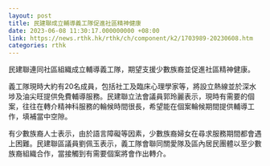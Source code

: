 ```yaml
---
layout: post
title: 民建聯成立輔導義工隊促進社區精神健康
date: 2023-06-08 11:30:17.000000000 +08:00
link: https://news.rthk.hk/rthk/ch/component/k2/1703989-20230608.htm
categories: rthk
---
```


民建聯連同社區組織成立輔導義工隊，期望支援少數族裔並促進社區精神健康。

義工隊現時大約有20名成員，包括社工及臨床心理學家等，將設立熱線並於深水埗及油尖旺提供免費輔導服務。民建聯立法會議員郭玲麗表示，現時有需要的個案，往往在轉介精神科服務的輪候時間很長，希望能在個案輪候期間提供輔導工作，填補當中空隙。

有少數族裔人士表示，由於語言障礙等因素，少數族裔婦女在尋求服務期間都會遇上困難。民建聯區議員劉佩玉表示，義工隊會聯同關愛隊及區內居民團體以至少數族裔組織合作，當接觸到有需要個案將會作出轉介。
